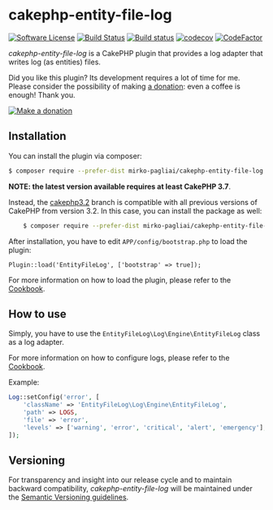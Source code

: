 # cakephp-entity-file-log

[![Software License](https://img.shields.io/badge/license-MIT-brightgreen.svg?style=flat-square)](LICENSE.txt)
[![Build Status](https://travis-ci.org/mirko-pagliai/cakephp-entity-file-log.svg?branch=master)](https://travis-ci.org/mirko-pagliai/cakephp-entity-file-log)
[![Build status](https://ci.appveyor.com/api/projects/status/rxadqjs0blb906jq?svg=true)](https://ci.appveyor.com/project/mirko-pagliai/cakephp-entity-file-log)
[![codecov](https://codecov.io/gh/mirko-pagliai/cakephp-entity-file-log/branch/master/graph/badge.svg)](https://codecov.io/gh/mirko-pagliai/cakephp-entity-file-log)
[![CodeFactor](https://www.codefactor.io/repository/github/mirko-pagliai/cakephp-entity-file-log/badge)](https://www.codefactor.io/repository/github/mirko-pagliai/cakephp-entity-file-log)

*cakephp-entity-file-log* is a CakePHP plugin that provides a log adapter that
writes log (as entities) files.

Did you like this plugin? Its development requires a lot of time for me.  
Please consider the possibility of making [a donation](//paypal.me/mirkopagliai):
even a coffee is enough! Thank you.

[![Make a donation](https://www.paypalobjects.com/webstatic/mktg/logo-center/logo_paypal_carte.jpg)](//paypal.me/mirkopagliai)

## Installation
You can install the plugin via composer:
```bash
$ composer require --prefer-dist mirko-pagliai/cakephp-entity-file-log
```
**NOTE: the latest version available requires at least CakePHP 3.7**.

Instead, the [cakephp3.2](//github.com/mirko-pagliai/cakephp-entity-file-log/tree/cakephp3.2)
branch is compatible with all previous versions of CakePHP from version 3.2. 
In this case, you can install the package as well:
```bash
    $ composer require --prefer-dist mirko-pagliai/cakephp-entity-file-log:dev-cakephp3.2
```
After installation, you have to edit `APP/config/bootstrap.php` to load the plugin:

    Plugin::load('EntityFileLog', ['bootstrap' => true]);

For more information on how to load the plugin, please refer to the 
[Cookbook](https://book.cakephp.org/3.0/en/core-libraries/logging.html#logging-configuration).

## How to use
Simply, you have to use the `EntityFileLog\Log\Engine\EntityFileLog` class as a log adapter.

For more information on how to configure logs, please refer to the 
[Cookbook](http://book.cakephp.org/3.0/en/plugins.html#loading-a-plugin).

Example:
```php
Log::setConfig('error', [
	'className' => 'EntityFileLog\Log\Engine\EntityFileLog',
	'path' => LOGS,
	'file' => 'error',
	'levels' => ['warning', 'error', 'critical', 'alert', 'emergency'],
]);
```
## Versioning
For transparency and insight into our release cycle and to maintain backward compatibility, 
*cakephp-entity-file-log* will be maintained under the [Semantic Versioning guidelines](http://semver.org).
